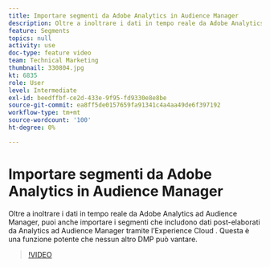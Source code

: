 ```yaml
---
title: Importare segmenti da Adobe Analytics in Audience Manager
description: Oltre a inoltrare i dati in tempo reale da Adobe Analytics ad Audience Manager, puoi anche importare i segmenti che includono dati post-elaborati da Analytics ad Audience Manager tramite l’Experience Cloud . Questa è una funzione potente che nessun altro DMP può vantare.
feature: Segments
topics: null
activity: use
doc-type: feature video
team: Technical Marketing
thumbnail: 330804.jpg
kt: 6835
role: User
level: Intermediate
exl-id: beedffbf-ce2d-433e-9f95-fd9330e8e8be
source-git-commit: ea8ff5de0157659fa91341c4a4aa49de6f397192
workflow-type: tm+mt
source-wordcount: '100'
ht-degree: 0%

---
```


# Importare segmenti da Adobe Analytics in Audience Manager

Oltre a inoltrare i dati in tempo reale da Adobe Analytics ad Audience Manager, puoi anche importare i segmenti che includono dati post-elaborati da Analytics ad Audience Manager tramite l’Experience Cloud . Questa è una funzione potente che nessun altro DMP può vantare.

>[!VIDEO](https://video.tv.adobe.com/v/330804/?quality=12&learn=on)
